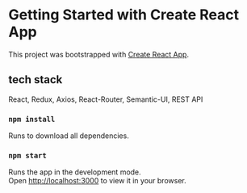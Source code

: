 # Getting Started with Create React App

This project was bootstrapped with [Create React App](https://github.com/facebook/create-react-app).

## tech stack

React, Redux, Axios, React-Router, Semantic-UI, REST API

### `npm install`

Runs to download all dependencies.

### `npm start`

Runs the app in the development mode.\
Open [http://localhost:3000](http://localhost:3000) to view it in your browser.
